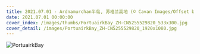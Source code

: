 ```yaml
---
title: 2021.07.01 - Ardnamurchan半岛, 苏格兰高地 (© Cavan Images/Offset by Shutterstock)
date: 2021.07.01 00:00:00
cover_index: /images/thumbs/PortuairkBay_ZH-CN5255529820_533x300.jpg
cover_detail: /images/PortuairkBay_ZH-CN5255529820_1920x1080.jpg
---
```


![PortuairkBay](/images/PortuairkBay_ZH-CN5255529820_1920x1080.jpg)
